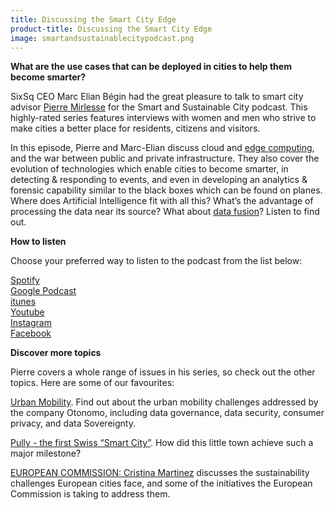 ```yaml
---
title: Discussing the Smart City Edge
product-title: Discussing the Smart City Edge
image: smartandsustainablecitypodcast.png
---
```


**What are the use cases that can be deployed in cities to help them become smarter?**

SixSq CEO Marc Elian Bégin had the great pleasure to talk to smart city advisor [Pierre Mirlesse](https://www.linkedin.com/in/pierremirlesse/) for the Smart and Sustainable City podcast. This highly-rated series features interviews with women and men who strive to make cities a better place for residents, citizens and visitors.

In this episode, Pierre and Marc-Elian discuss cloud and [edge computing](/blog/discover/2019/11/08/what-is-edge-computing), and the war between public and private infrastructure. They also cover the evolution of technologies which enable cities to become smarter, in detecting & responding to events, and even in developing an analytics & forensic capability similar to the black boxes which can be found on planes. Where does Artificial Intelligence fit with all this? What’s the advantage of processing the data near its source? What about [data fusion](/blog/discover/2021/01/09/data-fusion-at-the-edge)? Listen to find out.

**How to listen**

Choose your preferred way to listen to the podcast from the list below:

[Spotify](https://open.spotify.com/show/0ekW3LkQt9TAoMcGYWZySi) 
<br>
[Google Podcast](https://podcasts.google.com/feed/aHR0cHM6Ly9hbmNob3IuZm0vcy8xMTQyMWI4Yy9wb2RjYXN0L3Jzcw) 
<br>
[itunes](https://podcasts.apple.com/ch/podcast/smart-and-sustainable-city-podcast/id1492749700?mt=2&app=podcast)
<br>
[Youtube](https://youtu.be/Gfrvm59Lk2E)
<br>
[Instagram](https://www.instagram.com/smartandsustainablecitypodcast)
<br>
[Facebook]( https://www.facebook.com/TheSmartAndSustainableCityPodcast)

**Discover more topics**

Pierre covers a whole range of issues in his series, so check out the other topics. Here are some of our favourites:

[Urban Mobility](https://anchor.fm/pierremirlesse/episodes/URBAN-MOBILITY-part-1-Otonomo---Asaf-Weisbrot-ekimov). Find out about the urban mobility challenges addressed by the company Otonomo, including data governance, data security, consumer privacy, and data Sovereignty.

[Pully - the first Swiss “Smart City”](https://anchor.fm/pierremirlesse/episodes/PULLY-Smart-City-efel57). How did this little town achieve such a major milestone?

[EUROPEAN COMMISSION: Cristina Martinez](https://anchor.fm/pierremirlesse/episodes/EUROPEAN-COMMISSION-Cristina-Martinez-eg5jp9) discusses the sustainability challenges European cities face, and some of the initiatives the European Commission is taking to address them.
